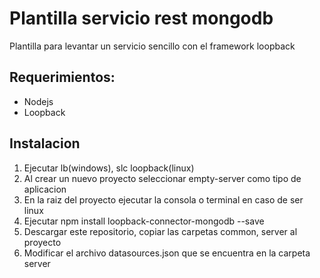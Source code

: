 # Plantilla servicio rest mongodb
Plantilla para levantar un servicio sencillo con el framework loopback

## Requerimientos:
* Nodejs
* Loopback

## Instalacion
1. Ejecutar lb(windows), slc loopback(linux)
2. Al crear un nuevo proyecto seleccionar empty-server como tipo de aplicacion
3. En la raiz del proyecto ejecutar la consola o terminal en caso de ser linux
4. Ejecutar npm install loopback-connector-mongodb --save
5. Descargar este repositorio, copiar las carpetas common, server al proyecto
6. Modificar el archivo datasources.json que se encuentra en la carpeta server

